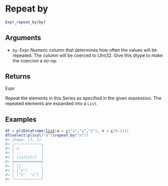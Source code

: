 # Repeat by

```r
Expr_repeat_by(by)
```

## Arguments

- `by`: Expr Numeric column that determines how often the values will be repeated. The column will be coerced to UInt32. Give this dtype to make the coercion a no-op.

## Returns

Expr

Repeat the elements in this Series as specified in the given expression. The repeated elements are expanded into a `List`.

## Examples

<pre class='r-example'><code><span class='r-in'><span><span class='va'>df</span> <span class='op'>=</span> <span class='va'>pl</span><span class='op'>$</span><span class='fu'>DataFrame</span><span class='op'>(</span><span class='fu'><a href='https://rdrr.io/r/base/list.html'>list</a></span><span class='op'>(</span>a <span class='op'>=</span> <span class='fu'><a href='https://rdrr.io/r/base/c.html'>c</a></span><span class='op'>(</span><span class='st'>"x"</span>,<span class='st'>"y"</span>,<span class='st'>"z"</span><span class='op'>)</span>, n <span class='op'>=</span> <span class='fu'><a href='https://rdrr.io/r/base/c.html'>c</a></span><span class='op'>(</span><span class='fl'>0</span><span class='op'>:</span><span class='fl'>2</span><span class='op'>)</span><span class='op'>)</span><span class='op'>)</span></span></span>
<span class='r-in'><span><span class='va'>df</span><span class='op'>$</span><span class='fu'>select</span><span class='op'>(</span><span class='va'>pl</span><span class='op'>$</span><span class='fu'>col</span><span class='op'>(</span><span class='st'>"a"</span><span class='op'>)</span><span class='op'>$</span><span class='fu'>repeat_by</span><span class='op'>(</span><span class='st'>"n"</span><span class='op'>)</span><span class='op'>)</span></span></span>
<span class='r-out co'><span class='r-pr'>#&gt;</span> shape: (3, 1)</span>
<span class='r-out co'><span class='r-pr'>#&gt;</span> ┌────────────┐</span>
<span class='r-out co'><span class='r-pr'>#&gt;</span> │ a          │</span>
<span class='r-out co'><span class='r-pr'>#&gt;</span> │ ---        │</span>
<span class='r-out co'><span class='r-pr'>#&gt;</span> │ list[str]  │</span>
<span class='r-out co'><span class='r-pr'>#&gt;</span> ╞════════════╡</span>
<span class='r-out co'><span class='r-pr'>#&gt;</span> │ []         │</span>
<span class='r-out co'><span class='r-pr'>#&gt;</span> │ ["y"]      │</span>
<span class='r-out co'><span class='r-pr'>#&gt;</span> │ ["z", "z"] │</span>
<span class='r-out co'><span class='r-pr'>#&gt;</span> └────────────┘</span>
 </code></pre>